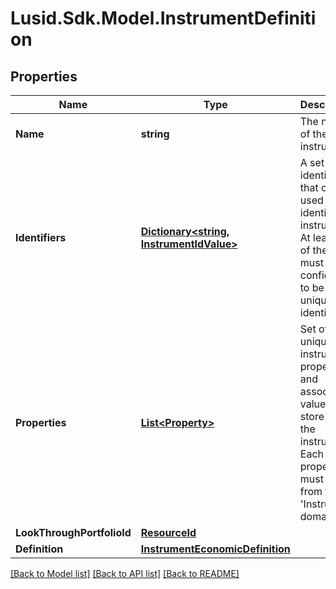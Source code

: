 
# Lusid.Sdk.Model.InstrumentDefinition

## Properties

Name | Type | Description | Notes
------------ | ------------- | ------------- | -------------
**Name** | **string** | The name of the instrument. | 
**Identifiers** | [**Dictionary&lt;string, InstrumentIdValue&gt;**](InstrumentIdValue.md) | A set of identifiers that can be used to identify the instrument. At least one of these must be configured to be a unique identifier. | 
**Properties** | [**List&lt;Property&gt;**](Property.md) | Set of unique instrument properties and associated values to store with the instrument. Each property must be from the &#39;Instrument&#39; domain. | [optional] 
**LookThroughPortfolioId** | [**ResourceId**](ResourceId.md) |  | [optional] 
**Definition** | [**InstrumentEconomicDefinition**](InstrumentEconomicDefinition.md) |  | [optional] 

[[Back to Model list]](../README.md#documentation-for-models)
[[Back to API list]](../README.md#documentation-for-api-endpoints)
[[Back to README]](../README.md)

